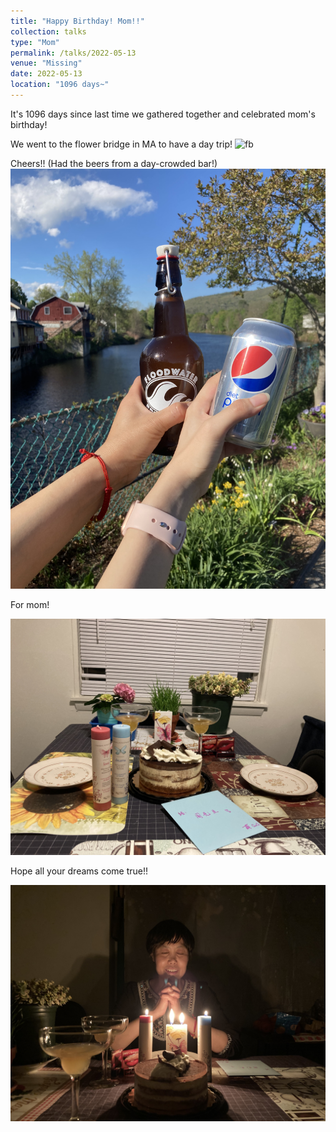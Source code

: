 ```yaml
---
title: "Happy Birthday! Mom!!"
collection: talks
type: "Mom"
permalink: /talks/2022-05-13
venue: "Missing"
date: 2022-05-13
location: "1096 days~"
---
```


It's  1096 days since last time we gathered together and celebrated mom's birthday!

We went to the flower bridge in MA to have a day trip!
![fb](/images/fb.jpeg)

Cheers!! (Had the beers from a day-crowded bar!)
![cheer](/images/cheer1.jpeg)

For mom!

![bd](/images/bd1.jpeg)

Hope all your dreams come true!!

![bd2](/images/bd2.jpeg)

